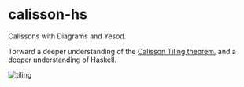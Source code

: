 calisson-hs
===========

Calissons with Diagrams and Yesod.

Torward a deeper understanding of the [Calisson Tiling theorem](http://gurmeet.net/puzzles/tiling-with-calissons/), and a deeper understanding of Haskell.


![tiling](https://cloud.githubusercontent.com/assets/656964/3564273/6d78c134-0a7a-11e4-8501-ecb9662f951f.png)
